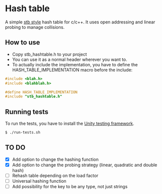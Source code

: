 # Hash table

A simple [stb style](https://github.com/nothings/stb) hash table for c/c++. It uses open addressing and linear probing to manage collisions.

## How to use
- Copy stb_hashtable.h to your project
- You can use it as a normal header wherever you want to.
- To actually include the implementation, you have to define the HASH_TABLE_IMPLEMENTATION macro before the include:

```c
#include <blah.h>
#include <blahblah.h>

#define HASH_TABLE_IMPLEMENTATION
#include "stb_hashtable.h"
```

## Running tests
To run the tests, you have to install the [Unity testing framework](https://github.com/ThrowTheSwitch/Unity).

```sh
$ ./run-tests.sh
```

## TO DO
- [X] Add option to change the hashing function
- [X] Add option to change the probing strategy (linear, quadratic and double hash)
- [ ] Rehash table depending on the load factor
- [ ] Universal hashing function
- [ ] Add possibility for the key to be any type, not just strings
